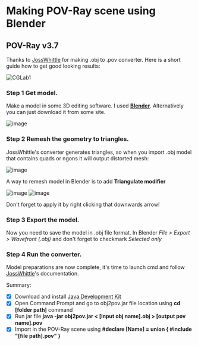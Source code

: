 # Making POV-Ray scene using Blender
## POV-Ray v3.7
Thanks to [JossWhittle](https://github.com/JossWhittle/Obj2Pov) for making .obj to .pov converter. Here is a short guide how to get good looking results:

![CGLab1](https://user-images.githubusercontent.com/82185066/166803124-32ec09e1-fc92-4e10-9c0a-2bfc042387c4.png)

### Step 1 Get model.
Make a model in some 3D editing software. I used [**Blender**](https://www.blender.org/). Alternatively you can just download it from some site.

![image](https://user-images.githubusercontent.com/82185066/166806055-512dee0d-3c0b-47ce-98f4-b45aee916887.png)

### Step 2 Remesh the geometry to triangles. 
JossWhittle's converter generates triangles, so when you import .obj model that contains quads or ngons it will output distorted mesh:

![image](https://user-images.githubusercontent.com/82185066/166806976-154ed449-dcfa-485c-ad42-c5ccbfc2de52.png)

A way to remesh model in Blender is to add **Triangulate modifier**

![image](https://user-images.githubusercontent.com/82185066/166807236-b7bd65f5-79ad-4ed5-b3f1-81b007635fb3.png)
![image](https://user-images.githubusercontent.com/82185066/166807148-3b851254-dc1e-4a5f-837a-4c1a53eec354.png)

Don't forget to apply it by right clicking that downwards arrow!

### Step 3 Export the model.
Now you need to save the model in .obj file format. In Blender *File > Export > Wavefront (.obj)* and don't forget to checkmark *Selected only*

### Step 4 Run the converter.
Model preparations  are now complete, it's time to launch cmd and follow [JossWhittle](https://github.com/JossWhittle/Obj2Pov#readme)'s documentation.

Summary:<br >
- [x] Download and install [Java Development Kit](https://www.oracle.com/java/technologies/downloads/)
- [x] Open Command Prompt and go to obj2pov.jar file location using **cd [folder path]** command
- [x] Run jar file **java -jar obj2pov.jar < [input obj name].obj > [output pov name].pov**
- [x] Import in the POV-Ray scene using **#declare [Name] = union { #include "[file path].pov" }**
